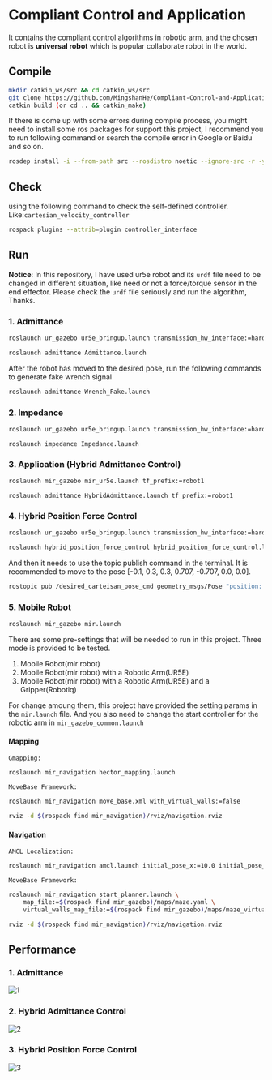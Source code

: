 # Compliant Control and Application

  It contains the compliant control algorithms in robotic arm, and the chosen robot is **universal robot** which is popular collaborate robot in the world.

## Compile

```bash
mkdir catkin_ws/src && cd catkin_ws/src
git clone https://github.com/MingshanHe/Compliant-Control-and-Application.git
catkin build (or cd .. && catkin_make)
```
If there is come up with some errors during compile process, you might need to install some ros packages for support this project, I recommend you to run following command or search the compile error in Google or Baidu and so on.
```bash
rosdep install -i --from-path src --rosdistro noetic --ignore-src -r -y
```
## Check

using the following command to check the self-defined controller. Like:`cartesian_velocity_controller`

```bash
rospack plugins --attrib=plugin controller_interface
```

## Run

  **Notice**: In this repository, I have used ur5e robot and its `urdf` file need to be changed in different situation, like need or not a force/torque sensor in the end effector. Please check the `urdf` file seriously and run the algorithm, Thanks.

### 1. Admittance

```bash
roslaunch ur_gazebo ur5e_bringup.launch transmission_hw_interface:=hardware_interface/PositionJointInterface specified_controller:=cartesian_velocity_controller
```

```bash
roslaunch admittance Admittance.launch
```

After the robot has moved to the desired pose, run the following commands to generate fake wrench signal

```bash
roslaunch admittance Wrench_Fake.launch
```

### 2. Impedance

```bash
roslaunch ur_gazebo ur5e_bringup.launch transmission_hw_interface:=hardware_interface/EffortJointInterface specified_controller:=joint_torque_controller
```

```
roslaunch impedance Impedance.launch
```

### 3. Application (Hybrid Admittance Control)

```bash
roslaunch mir_gazebo mir_ur5e.launch tf_prefix:=robot1
```

```
roslaunch admittance HybridAdmittance.launch tf_prefix:=robot1
```

### 4. Hybrid Position Force Control

```bash
roslaunch ur_gazebo ur5e_bringup.launch transmission_hw_interface:=hardware_interface/PositionJointInterface specified_controller:=cartesian_velocity_controller environment:=polish
```

```bash
roslaunch hybrid_position_force_control hybrid_position_force_control.launch
```

  And then it needs to use the topic publish command in the terminal. It is recommended to move to the pose [-0.1, 0.3, 0.3, 0.707, -0.707, 0.0, 0.0]. 

```bash
rostopic pub /desired_carteisan_pose_cmd geometry_msgs/Pose "position: x: -0.10 y: 0.30 z: 0.30 orientation: x: 0.707 y: -0.707 z: 0.0 w: 0.0" 
```

### 5. Mobile Robot
```bash
roslaunch mir_gazebo mir.launch
```
There are some pre-settings that will be needed to run in this project. Three mode is provided to be tested.
1) Mobile Robot(mir robot)
2) Mobile Robot(mir robot) with a Robotic Arm(UR5E)
3) Mobile Robot(mir robot) with a Robotic Arm(UR5E) and a Gripper(Robotiq)

For change amoung them, this project have provided the setting params in the `mir.launch` file. And you also need to change the start controller for the robotic arm in `mir_gazebo_common.launch`
#### Mapping
`Gmapping:`
```bash
roslaunch mir_navigation hector_mapping.launch
```
`MoveBase Framework:`
```bash
roslaunch mir_navigation move_base.xml with_virtual_walls:=false
```
```bash
rviz -d $(rospack find mir_navigation)/rviz/navigation.rviz
```
#### Navigation
`AMCL Localization:`
```bash
roslaunch mir_navigation amcl.launch initial_pose_x:=10.0 initial_pose_y:=10.0
```
`MoveBase Framework:`
```bash
roslaunch mir_navigation start_planner.launch \
    map_file:=$(rospack find mir_gazebo)/maps/maze.yaml \
    virtual_walls_map_file:=$(rospack find mir_gazebo)/maps/maze_virtual_walls.yaml
```
```bash
rviz -d $(rospack find mir_navigation)/rviz/navigation.rviz
```

## Performance

### 1. Admittance

![1](Image/Admittance.gif)

### 2. Hybrid Admittance Control
![2](Image/Hybrid_Admittance.gif)

### 3. Hybrid Position Force Control

![3](Image/Hybrid_Position_Force_Control.gif)

